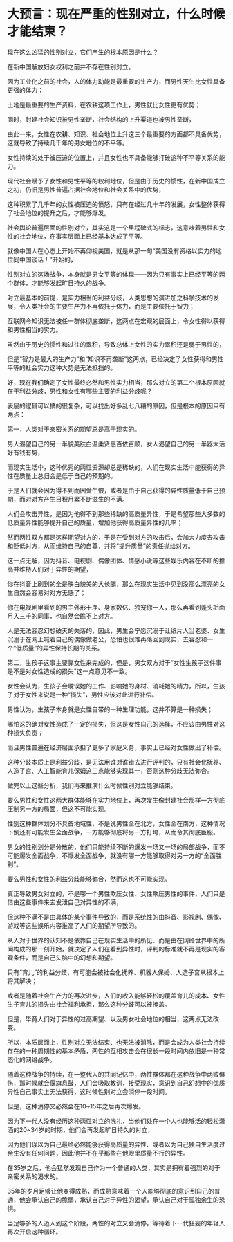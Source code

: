 # 大预言：现在严重的性别对立，什么时候才能结束？

现在这么凶猛的性别对立，它们产生的根本原因是什么？

在新中国解放妇女权利之前并不存在性别对立。

因为工业化之前的社会，人的体力动能是最重要的生产力，而男性天生比女性具备更强的体力；

土地是最重要的生产资料，在农耕这项工作上，男性就比女性更有优势；

同时，封建社会知识被男性垄断，社会结构的上升渠道也被男性垄断，

由此一来，女性在农耕、知识、社会地位上升这三个最重要的方面都不具备优势，这就导致了持续几千年的男女地位的不平等。

女性持续的处于被压迫的位置上，并且女性也不具备能够打破这种不平等关系的能力。

现代社会赋予了女性和男性平等的权利地位，但是由于历史的惯性，在新中国成立之初，仍旧是男性普遍占据社会地位和社会关系中的优势，

这种积累了几千年的女性被压迫的愤怒，只有在经过几十年的发展，女性整体获得了社会地位的提升之后，才能够爆发。

社会舆论普遍层面的性别对立，其实这是一个里程碑式的标志，这意味着男性和女性的社会地位，在事实层面上已经基本达成了平等。

就像中国人在心态上开始不再仰视美国，就是从那一句“美国没有资格以实力的地位同中国谈话！”开始的，

性别对立的这场战争，本身就是男女平等的体现——因为只有事实上已经平等的两个群体，才能够发起旷日持久的战争。

对立最基本的前提，是实力相当的利益分歧，人类思想的演进加之科学技术的发展，令人类社会的主要生产力不再依托于体力，而是主要依托于智力；

互联网令知识无法被任一群体彻底垄断，这两点在宏观的层面上，令女性得以获得和男性相当的实力。

虽然由于历史的惯性和过往的累积，导致总体上女性的实力累积还是弱于男性的，

但是“智力是最大的生产力”和“知识不再垄断”这两点，已经决定了女性获得和男性平等的社会实力这种大势是无法抵挡的。

好，现在我们确定了女性最终必然和男性实力相当，那么对立的第二个根本原因就在于利益分歧，男性和女性有哪些主要的利益分歧呢？

表层的逻辑可以搞的很复杂，可以找出好多乱七八糟的原因，但是根本的原因只有两点：

第一，人类对于亲密关系的期望总是高于现实的。

男人渴望自己的另一半貌美肤白温柔贤惠百依百顺，女人渴望自己的另一半器大活好有钱有势，

而现实生活中，这种优秀的两性资源却总是稀缺的，人们在现实生活中能获得的异性在质量上总归会是低于自己的预期的。

于是人们就会因为得不到而因爱生恨，或者是由于自己获得的异性质量低于自己预期，而对对方产生日积月累不断滋生的不满。

人们会攻击异性，是因为他得不到那些稀缺的高质量异性，于是希望那些大多数的低质量异性能够提升自己的质量，增加他获得高质量异性的几率；

然而两性双方都是这样期望对方的，于是在受到对方的攻击后，会加大力度去攻击和贬低对方，从而维持自己的自尊，并将“提升质量”的责任抛给对方。

这一点无解，因为抖音、电视剧、偶像团体、情感小说等这些娱乐内容在不断的推高并维持人们对于异性的期望，

你在抖音上刷到的全是肤白貌美的大长腿，那么在现实生活中见到没那么漂亮的女生自然会容易对对方无感了；

你在电视剧里看到的男主外形干净、身家数亿、独宠你一人，那么再看到蓬头垢面月入三千的同事，也自然会瞧不上对方。

人是无法容忍幻想破灭的失落的，因此，男生会宁愿沉溺于让纸片人当老婆、女生沉溺于在网上喊着自己的偶像做老公，恐怕也很难再落回到现实，去容忍和一个“低质量”的异性保持长期的关系。

第二，生孩子这事主要靠女性来完成的，但是，男女双方对于“女性生孩子这件事是不是对女性造成的损失”这一点意见不一致。

女性会认为，生孩子会耽误她的工作、影响她的身材、消耗她的精力，所以，生孩子对于女性来说是一种“损失”，男性应该对此进行补偿。

男性认为，生孩子本身就是女性自带的一种生理功能，这并不算是一种损失；

哪怕这的确对女性造成了一定的损失，但这是女性自己的选择，不应该由男性对这种损失负责；

而且男性普遍在经济层面承担了更多了家庭义务，事实上已经对女性做出了补偿。

这种分歧本质上是利益分歧，是无法用谁对谁错去进行评判的，只有社会化抚养、人造子宫、人工智能育儿保姆这三点能够实现其一，否则这种分歧无法弥合。

做完以上这些分析，我们再来推演什么时候性别对立能够结束。

要么男性和女性这两大群体能够在实力地位上，再次发生像封建社会那样一方彻底压制另一方的局面，但这不可能实现。

性别这种群体划分不具备地域性，不是说男性全在北方，女性全在南方，这种情况下倒还有可能发生全面战争，一方能够彻底将另一方打垮，从而令其彻底臣服。

男女的性别划分是分散的，他们只能持续不断的爆发一场又一场的局部战争，而不可能爆发全面战争，不爆发全面战争，就没有哪一方能够取得对另一方的“全面胜利”。

要么男性和女性的利益分歧能够弥合，然而这也不可能实现。

真正导致男女对立的，不是哪一个男性欺压女性、女性欺压男性的事件，人们只是借由这些事件来去发泄自己对异性的不满，

但这种不满不是由具体的某个事件导致的，而是系统性的由抖音、影视剧、偶像、游戏等这些娱乐内容推高了人们的期望所导致的。

从人对于世界的认知不是依靠自己在现实生活中的所见、而是由在网络世界中的所闻构成的那一刻开始，就决定了人们在看到异性时，评判的标准就不再是现实的客观条件，而是自己头脑中的幻想和期望。

只有“育儿”的利益分歧，有可能会被社会化抚养、机器人保姆、人造子宫从根本上将其解决；

或者是随着社会生产力的再次进步，人们的收入能够轻松的覆盖育儿的成本、女性生子育儿的损失由社会福利承担，那么这种分歧可以被掩盖。

但是，毕竟人们对于异性的过高期望、以及男女社会地位的相当，这两点无法改变。

所以，本质层面上，性别对立无法结束、也无法被消除，而是会成为人类社会持续存在的一种周期性的基本矛盾，两性的互相攻击会在很长一段时间内依旧是一种常态化的网络战争。

随着这种战争的持续，在一整代人的共同记忆中，两性群体都在这种战争中两败俱伤，那时候就会偃旗息鼓，人们会吸取教训，接受现实，意识到自己幻想中的优质异性自己事实上无法获得，这时候性别对立会消停一段时间。

但是，这种消停又必然会在10~15年之后再次爆发。

因为下一代人没有经历这种两性对立的洗礼，当他们处在一个人也能够活的轻松潇洒的20~34岁的时期，他们会再发起旷日持久的对立，

因为他们误以为自己最终必然能够获得高质量的异性、或者以为自己独自生活度过余生没有任何问题，因此他并不在乎那些在他眼里质量不行的异性。

在35岁之后，他会猛然发现自己作为一个普通的人类，其实是拥有着强烈的对于亲密关系的渴求的。

35年的岁月足够让他变得成熟，而成熟意味着一个人能够彻底的意识到自己的普通，他会承认自己的脆弱，承认自己对于异性的渴望，承认自己对于孤独余生的恐惧。

当足够多的人迈入到这个阶段，两性的对立又会消停，等待着下一代狂妄的年轻人再次开启这种循环。